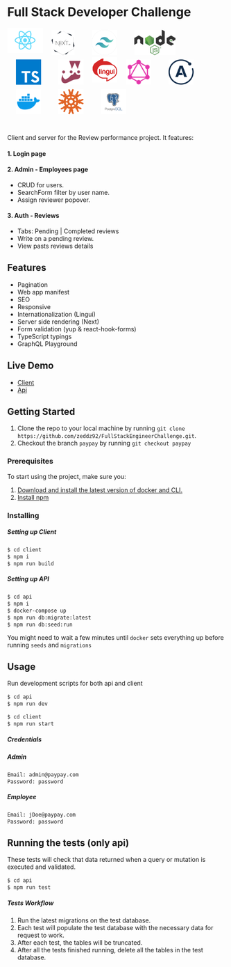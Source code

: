 # Full Stack Developer Challenge

<div style="display: flex; flex-wrap: wrap; margin-bottom: 40px">
  <img height="58" style="object-fit: cover;" src="./images/icons/react.png"/>
  <img style="padding: 5px 20px; object-fit: cover;" height="58" src="./images/icons/next.png"/>
  <img style="padding: 5px 20px; object-fit: cover;" height="58" src="./images/icons/tailwind.png"/>
  <img style="padding: 5px 20px; object-fit: cover;" height="58" src="./images/icons/nodejs.svg"/>
  <img style="padding: 5px 20px; object-fit: cover;" height="58" src="./images/icons/typescript.png"/>
  <img style="padding: 5px 20px; object-fit: cover;" height="58" src="./images/icons/jest.png"/>
  <img height="58" src="./images/icons/lingui.png"/>
  <img style="padding: 5px 20px; object-fit: cover;" height="58" src="./images/icons/graphql.png"/>
  <img style="padding: 5px 20px; object-fit: cover;" height="58" src="./images/icons/apollo.png"/>
  <img style="padding: 5px 20px; object-fit: cover;" height="58" src="./images/icons/docker.png"/>
  <img style="padding: 5px 20px; object-fit: cover;" height="58" src="./images/icons/knex.png"/>
  <img style="padding: 5px 20px; object-fit: cover;" height="58" src="./images/icons/postgres.png"/>
</div>

Client and server for the Review performance project. It features:

#### 1. Login page

#### 2. Admin - Employees page

- CRUD for users.
- SearchForm filter by user name.
- Assign reviewer popover.

#### 3. Auth - Reviews

- Tabs: Pending | Completed reviews
- Write on a pending review.
- View pasts reviews details

## Features

- Pagination
- Web app manifest
- SEO
- Responsive
- Internationalization (Lingui)
- Server side rendering (Next)
- Form validation (yup & react-hook-forms)
- TypeScript typings
- GraphQL Playground

## Live Demo

- <a href="https://client-paypay.herokuapp.com/en/login">Client</a>
- <a href="https://api-paypay.herokuapp.com/graphql">Api</a>

## Getting Started

1. Clone the repo to your local machine by running `git clone https://github.com/zeddz92/FullStackEngineerChallenge.git`.
2. Checkout the branch `paypay` by running `git checkout paypay`

### Prerequisites

To start using the project, make sure you:

1. <a href="https://www.docker.com/products/docker-desktop" target="_blank">Download and install the latest version of docker and CLI.</a>
2. <a href="https://nodejs.org/en/download/" target="_blank">Install npm</a>

### Installing

##### Setting up Client

```shell
$ cd client
$ npm i
$ npm run build
```

##### Setting up API

```shell
$ cd api
$ npm i
$ docker-compose up
$ npm run db:migrate:latest
$ npm run db:seed:run
```

You might need to wait a few minutes until `docker` sets everything up before running `seeds` and `migrations`

## Usage

Run development scripts for both api and client

```shell
$ cd api
$ npm run dev
```

```shell
$ cd client
$ npm run start
```

##### Credentials

##### **Admin**

```
Email: admin@paypay.com
Password: password
```

##### **Employee**

```
Email: jDoe@paypay.com
Password: password
```

## Running the tests (only api)

These tests will check that data returned when a query or mutation is executed and validated.

```shell
$ cd api
$ npm run test
```

##### Tests Workflow

1. Run the latest migrations on the test database.
2. Each test will populate the test database with the necessary data for request to work.
3. After each test, the tables will be truncated.
4. After all the tests finished running, delete all the tables in the test database.

